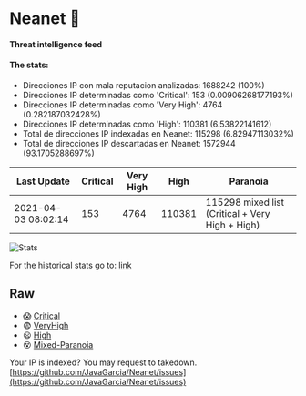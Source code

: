 # Neanet :hocho:
#### Threat intelligence feed
#### The stats:

- Direcciones IP con mala reputacion analizadas: 1688242 (100%)
- Direcciones IP determinadas como 'Critical':  153 (0.00906268177193%)
- Direcciones IP determinadas como 'Very High':  4764 (0.282187032428%)
- Direcciones IP determinadas como 'High':  110381 (6.53822141612)
- Total de direcciones IP indexadas en Neanet:  115298 (6.82947113032%)
- Total de direcciones IP descartadas en Neanet:  1572944 (93.1705288697%)

| Last Update | Critical | Very High | High | Paranoia |
| --- | --- | --- | --- | --- |
| 2021-04-03 08:02:14 | 153 | 4764 | 110381 | 115298 mixed list (Critical + Very High + High)|

![Stats](https://docs.google.com/spreadsheets/d/e/2PACX-1vSnaNMIXVabIpDJjufMlzH7poXnshF3mgd8Is1g9ytUEzVsP5my4Trn8f-xkoLLQ38xpL3HtmUexLo6/pubchart?oid=501124687&format=image)

For the historical stats go to: [link](/stats.csv)
## Raw
- :scream: [Critical](https://raw.githubusercontent.com/JavaGarcia/Neanet/master/blacklists/neanet_critical.txt)
- :fearful: [VeryHigh](https://raw.githubusercontent.com/JavaGarcia/Neanet/master/blacklists/neanet_veryHigh.txtt)
- :frowning: [High](https://raw.githubusercontent.com/JavaGarcia/Neanet/master/blacklists/neanet_high.txt)
- :dizzy_face: [Mixed-Paranoia](https://raw.githubusercontent.com/JavaGarcia/Neanet/master/blacklists/neanet_all.txt)


Your IP is indexed? You may request to takedown. [https://github.com/JavaGarcia/Neanet/issues](https://github.com/JavaGarcia/Neanet/issues)







































































































































































































































































































































































































































































































































































































































































































































































































































































































































































































































































































































































































































































































































































































































































































































































































































































































































































































































































































































































































































































































































































































































































































































































































































































































































































































































































































































































































































































































































































































































































































































































































































































































































































































































































































































































































































































































































































































































































































































































































































































































































































































































































































































































































































































































































































































































































































































































































































































































































































































































































































































































































































































































































































































































































































































